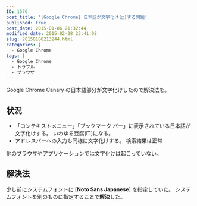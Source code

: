```yaml
---
ID: 1576
post_title: '[Google Chrome] 日本語が文字化け(□)する問題'
published: true
post_date: 2015-01-06 21:32:44
modified_date: 2015-02-28 23:41:08
slug: 20150106213244.html
categories: |
  - Google Chrome
tags: |
  - Google Chrome
  - トラブル
  - ブラウザ
---
```

Google Chrome Canary の日本語部分が文字化けしたので解決法を。
<!--more-->
<h2>状況</h2>
<ul>
  <li>「コンテキストメニュー」「ブックマーク バー」に表示されている日本語が文字化けする。
いわゆる豆腐(□)になる。</li>
  <li>アドレスバーへの入力も同様に文字化けする。
検索結果は正常</li>
</ul>
他のブラウザやアプリケーションでは文字化けは起こっていない。

<h2>解決法</h2>
少し前にシステムフォントに [<b>Noto Sans Japanese</b>] を指定していた。
システムフォントを別のものに指定することで<b>解決</b>した。